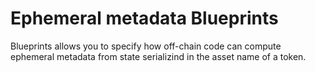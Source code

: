 # Ephemeral metadata Blueprints

Blueprints allows you to specify how off-chain code can compute ephemeral metadata from state serializind in the asset name of a token.
